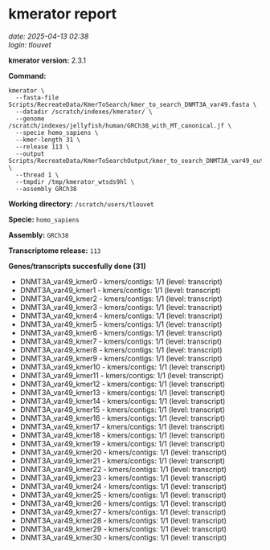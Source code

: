 # kmerator report
*date: 2025-04-13 02:38*  
*login: tlouvet*

**kmerator version:** 2.3.1

**Command:**

```
kmerator \
  --fasta-file Scripts/RecreateData/KmerToSearch/kmer_to_search_DNMT3A_var49.fasta \
  --datadir /scratch/indexes/kmerator/ \
  --genome /scratch/indexes/jellyfish/human/GRCh38_with_MT_canonical.jf \
  --specie homo_sapiens \
  --kmer-length 31 \
  --release 113 \
  --output Scripts/RecreateData/KmerToSearchOutput/kmer_to_search_DNMT3A_var49_output \
  --thread 1 \
  --tmpdir /tmp/kmerator_wtsds9hl \
  --assembly GRCh38
```

**Working directory:** `/scratch/users/tlouvet`

**Specie:** `homo_sapiens`

**Assembly:** `GRCh38`

**Transcriptome release:** `113`

**Genes/transcripts succesfully done (31)**

- DNMT3A_var49_kmer0 - kmers/contigs: 1/1 (level: transcript)
- DNMT3A_var49_kmer1 - kmers/contigs: 1/1 (level: transcript)
- DNMT3A_var49_kmer2 - kmers/contigs: 1/1 (level: transcript)
- DNMT3A_var49_kmer3 - kmers/contigs: 1/1 (level: transcript)
- DNMT3A_var49_kmer4 - kmers/contigs: 1/1 (level: transcript)
- DNMT3A_var49_kmer5 - kmers/contigs: 1/1 (level: transcript)
- DNMT3A_var49_kmer6 - kmers/contigs: 1/1 (level: transcript)
- DNMT3A_var49_kmer7 - kmers/contigs: 1/1 (level: transcript)
- DNMT3A_var49_kmer8 - kmers/contigs: 1/1 (level: transcript)
- DNMT3A_var49_kmer9 - kmers/contigs: 1/1 (level: transcript)
- DNMT3A_var49_kmer10 - kmers/contigs: 1/1 (level: transcript)
- DNMT3A_var49_kmer11 - kmers/contigs: 1/1 (level: transcript)
- DNMT3A_var49_kmer12 - kmers/contigs: 1/1 (level: transcript)
- DNMT3A_var49_kmer13 - kmers/contigs: 1/1 (level: transcript)
- DNMT3A_var49_kmer14 - kmers/contigs: 1/1 (level: transcript)
- DNMT3A_var49_kmer15 - kmers/contigs: 1/1 (level: transcript)
- DNMT3A_var49_kmer16 - kmers/contigs: 1/1 (level: transcript)
- DNMT3A_var49_kmer17 - kmers/contigs: 1/1 (level: transcript)
- DNMT3A_var49_kmer18 - kmers/contigs: 1/1 (level: transcript)
- DNMT3A_var49_kmer19 - kmers/contigs: 1/1 (level: transcript)
- DNMT3A_var49_kmer20 - kmers/contigs: 1/1 (level: transcript)
- DNMT3A_var49_kmer21 - kmers/contigs: 1/1 (level: transcript)
- DNMT3A_var49_kmer22 - kmers/contigs: 1/1 (level: transcript)
- DNMT3A_var49_kmer23 - kmers/contigs: 1/1 (level: transcript)
- DNMT3A_var49_kmer24 - kmers/contigs: 1/1 (level: transcript)
- DNMT3A_var49_kmer25 - kmers/contigs: 1/1 (level: transcript)
- DNMT3A_var49_kmer26 - kmers/contigs: 1/1 (level: transcript)
- DNMT3A_var49_kmer27 - kmers/contigs: 1/1 (level: transcript)
- DNMT3A_var49_kmer28 - kmers/contigs: 1/1 (level: transcript)
- DNMT3A_var49_kmer29 - kmers/contigs: 1/1 (level: transcript)
- DNMT3A_var49_kmer30 - kmers/contigs: 1/1 (level: transcript)

